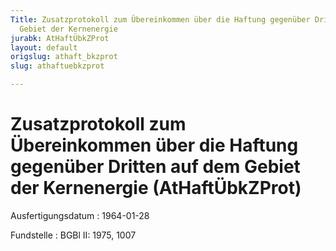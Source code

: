```yaml
---
Title: Zusatzprotokoll zum Übereinkommen über die Haftung gegenüber Dritten auf dem
  Gebiet der Kernenergie
jurabk: AtHaftÜbkZProt
layout: default
origslug: athaft_bkzprot
slug: athaftuebkzprot

---
```


# Zusatzprotokoll zum Übereinkommen über die Haftung gegenüber Dritten auf dem Gebiet der Kernenergie (AtHaftÜbkZProt)

Ausfertigungsdatum
:   1964-01-28

Fundstelle
:   BGBl II: 1975, 1007

